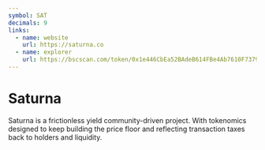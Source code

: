 ```yaml
---
symbol: SAT
decimals: 9
links:
  - name: website
    url: https://saturna.co
  - name: explorer
    url: https://bscscan.com/token/0x1e446CbEa52BAdeB614FBe4Ab7610F737995fB44
---
```


# Saturna

Saturna is a frictionless yield community-driven project. With tokenomics designed to keep building the price floor and reflecting transaction taxes back to holders and liquidity.
